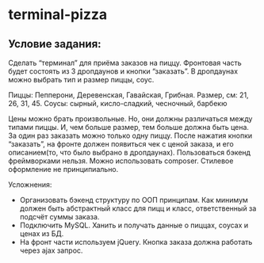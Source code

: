 # terminal-pizza

## Условие задания:
Сделать “терминал” для приёма заказов на пиццу. Фронтовая часть будет состоять из 3 дропдаунов и кнопки “заказать”. В дропдаунах можно выбрать тип и размер пиццы, соус.

Пиццы: Пепперони, Деревенская, Гавайская, Грибная.
Размер, см: 21, 26, 31, 45.
Соусы: сырный, кисло-сладкий, чесночный, барбекю

Цены можно брать произвольные. Но, они должны различаться между типами пиццы. И, чем больше размер, тем больше должна быть цена. За один раз заказать можно только одну пиццу.
После нажатия кнопки “заказать”, на фронте должен появиться чек с ценой заказа, и его описанием(то, что было выбрано в дропдаунах).  Пользоваться бэкенд фреймворками нельзя. Можно использовать composer. Стилевое оформление не принципиально.

Усложнения:
* Организовать бэкенд структуру по ООП принципам. Как минимум должен быть абстрактный класс для пицц и класс, ответственный за подсчёт суммы заказа.
* Подключить MySQL. Ханить и получать данные о пиццах, соусах и ценах из БД.
* На фронт части используем jQuery. Кнопка заказа должна работать через ajax запрос.
